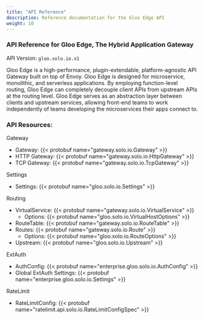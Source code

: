 ```yaml
---
title: "API Reference"
description: Reference documentation for the Gloo Edge API
weight: 10
---
```


<!-- Code generated by solo-kit. DO NOT EDIT. -->



### API Reference for Gloo Edge, The Hybrid Application Gateway

API Version: `gloo.solo.io.v1`

Gloo Edge is a high-performance, plugin-extendable, platform-agnostic API Gateway built on top of Envoy. Gloo Edge is designed for microservice, monolithic, and serverless applications. By employing function-level routing, Gloo Edge can completely decouple client APIs from upstream APIs at the routing level. Gloo Edge serves as an abstraction layer between clients and upstream services, allowing front-end teams to work independently of teams developing the microservices their apps connect to.


### API Resources:
Gateway
- Gateway: {{< protobuf name="gateway.solo.io.Gateway" >}}
- HTTP Gateway: {{< protobuf name="gateway.solo.io.HttpGateway" >}}
- TCP Gateway: {{< protobuf name="gateway.solo.io.TcpGateway" >}}

Settings
- Settings: {{< protobuf name="gloo.solo.io.Settings" >}}

Routing
- VirtualService: {{< protobuf name="gateway.solo.io.VirtualService" >}}
  - Options: {{< protobuf name="gloo.solo.io.VirtualHostOptions" >}}
- RouteTable: {{< protobuf name="gateway.solo.io.RouteTable" >}}
- Routes: {{< protobuf name="gateway.solo.io.Route" >}} 
  - Options: {{< protobuf name="gloo.solo.io.RouteOptions" >}}
- Upstream: {{< protobuf name="gloo.solo.io.Upstream" >}}

ExtAuth
- AuthConfig: {{< protobuf name="enterprise.gloo.solo.io.AuthConfig" >}}
- Global ExtAuth Settings: {{< protobuf name="enterprise.gloo.solo.io.Settings" >}}
  
RateLimit
- RateLimitConfig: {{< protobuf name="ratelimit.api.solo.io.RateLimitConfigSpec" >}}

<!-- Start of HubSpot Embed Code -->
<script type="text/javascript" id="hs-script-loader" async defer src="//js.hs-scripts.com/5130874.js"></script>
<!-- End of HubSpot Embed Code -->
